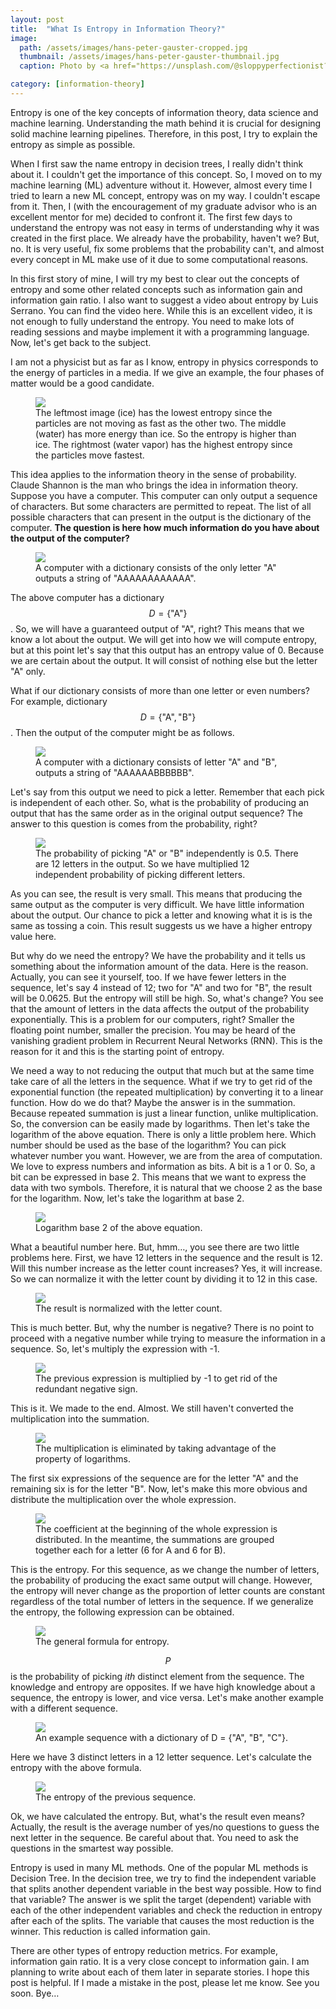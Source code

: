 ```yaml
---
layout: post
title:  "What Is Entropy in Information Theory?"
image:
  path: /assets/images/hans-peter-gauster-cropped.jpg
  thumbnail: /assets/images/hans-peter-gauster-thumbnail.jpg
  caption: Photo by <a href="https://unsplash.com/@sloppyperfectionist?utm_source=unsplash&utm_medium=referral&utm_content=creditCopyText">Hans-Peter Gauster</a> on <a href="https://unsplash.com/s/photos/chaos?utm_source=unsplash&utm_medium=referral&utm_content=creditCopyText">Unsplash</a>

category: [information-theory]
---
```


Entropy is one of the key concepts of information theory, data science and
machine learning. Understanding the math behind it is crucial for designing
solid machine learning pipelines. Therefore, in this post, I try to explain the
entropy as simple as possible.

When I first saw the name entropy in decision trees, I really didn't think about
it. I couldn't get the importance of this concept. So, I moved on to my machine
learning (ML) adventure without it. However, almost every time I tried to learn
a new ML concept, entropy was on my way. I couldn't escape from it. Then, I
(with the encouragement of my graduate advisor who is an excellent mentor for
me) decided to confront it. The first few days to understand the entropy was not
easy in terms of understanding why it was created in the first place. We already
have the probability, haven't we? But, no. It is very useful, fix some problems
that the probability can't, and almost every concept in ML make use of it due to
some computational reasons.

In this first story of mine, I will try my best to clear out the concepts of
entropy and some other related concepts such as information gain and information
gain ratio. I also want to suggest a video about entropy by Luis Serrano. You
can find the video here. While this is an excellent video, it is not enough to
fully understand the entropy. You need to make lots of reading sessions and
maybe implement it with a programming language. Now, let's get back to the
subject.

I am not a physicist but as far as I know, entropy in physics corresponds to the
energy of particles in a media. If we give an example, the four phases of matter
would be a good candidate.

<figure class="align-center">
  <img src="{{ '/assets/images/entropy-physics.png' | absolute_url }}">
  <figcaption>
    The leftmost image (ice) has the lowest entropy since the particles are not
    moving as fast as the other two. The middle (water) has more energy than
    ice. So the entropy is higher than ice. The rightmost (water vapor) has the
    highest entropy since the particles move fastest.
  </figcaption>
</figure>

This idea applies to the information theory in the sense of probability. Claude
Shannon is the man who brings the idea in information theory. Suppose you have a
computer. This computer can only output a sequence of characters. But some
characters are permitted to repeat. The list of all possible characters that can
present in the output is the dictionary of the computer. **The question is here
how much information do you have about the output of the computer?**

<figure class="align-center">
  <img src="{{ '/assets/images/computer-w-single-output.png' | absolute_url }}">
  <figcaption>
    A computer with a dictionary consists of the only letter "A" outputs a
    string of "AAAAAAAAAAAA".
  </figcaption>
</figure>

The above computer has a dictionary $$D = \{ \text{"A"} \}$$. So, we will have a
guaranteed output of "A", right? This means that we know a lot about the output.
We will get into how we will compute entropy, but at this point let's say that
this output has an entropy value of 0. Because we are certain about the output.
It will consist of nothing else but the letter "A" only.

What if our dictionary consists of more than one letter or even numbers? For
example, dictionary $$D = \{ \text{"A"}, \text{"B"} \}$$. Then the output of the
computer might be as follows.

<figure class="align-center">
  <img src="{{ '/assets/images/computer-w-two-output.png' | absolute_url }}">
  <figcaption>
    A computer with a dictionary consists of letter "A" and "B", outputs a
    string of "AAAAAABBBBBB".
  </figcaption>
</figure>

Let's say from this output we need to pick a letter. Remember that each pick is
independent of each other. So, what is the probability of producing an output
that has the same order as in the original output sequence? The answer to this
question is comes from the probability, right?

<figure class="align-center">
  <img src="{{ '/assets/images/equation1.png' | absolute_url }}">
  <figcaption>
    The probability of picking "A" or "B" independently is 0.5. There are 12
    letters in the output. So we have multiplied 12 independent probability of
    picking different letters.
  </figcaption>
</figure>

As you can see, the result is very small. This means that producing the same
output as the computer is very difficult. We have little information about the
output. Our chance to pick a letter and knowing what it is is the same as
tossing a coin. This result suggests us we have a higher entropy value here.

But why do we need the entropy? We have the probability and it tells us
something about the information amount of the data. Here is the reason.
Actually, you can see it yourself, too. If we have fewer letters in the
sequence, let's say 4 instead of 12; two for "A" and two for "B", the result
will be 0.0625. But the entropy will still be high. So, what's change? You see
that the amount of letters in the data affects the output of the probability
exponentially. This is a problem for our computers, right? Smaller the floating
point number, smaller the precision. You may be heard of the vanishing gradient
problem in Recurrent Neural Networks (RNN). This is the reason for it and this
is the starting point of entropy.

We need a way to not reducing the output that much but at the same time take
care of all the letters in the sequence. What if we try to get rid of the
exponential function (the repeated multiplication) by converting it to a linear
function. How do we do that? Maybe the answer is in the summation. Because
repeated summation is just a linear function, unlike multiplication. So, the
conversion can be easily made by logarithms. Then let's take the logarithm of
the above equation. There is only a little problem here. Which number should be
used as the base of the logarithm? You can pick whatever number you want.
However, we are from the area of computation. We love to express numbers and
information as bits. A bit is a 1 or 0. So, a bit can be expressed in base 2.
This means that we want to express the data with two symbols. Therefore, it is
natural that we choose 2 as the base for the logarithm. Now, let's take the
logarithm at base 2.

<figure class="align-center">
  <img src="{{ '/assets/images/equation2.png' | absolute_url }}">
  <figcaption>
    Logarithm base 2 of the above equation.
  </figcaption>
</figure>

What a beautiful number here. But, hmm…, you see there are two little problems
here. First, we have 12 letters in the sequence and the result is 12. Will this
number increase as the letter count increases? Yes, it will increase. So we can
normalize it with the letter count by dividing it to 12 in this case.

<figure class="align-center">
  <img src="{{ '/assets/images/equation3.png' | absolute_url }}">
  <figcaption>
    The result is normalized with the letter count.
  </figcaption>
</figure>

This is much better. But, why the number is negative? There is no point to
proceed with a negative number while trying to measure the information in a
sequence. So, let's multiply the expression with -1.

<figure class="align-center">
  <img src="{{ '/assets/images/equation4.png' | absolute_url }}">
  <figcaption>
    The previous expression is multiplied by -1 to get rid of the redundant
    negative sign.
  </figcaption>
</figure>

This is it. We made to the end. Almost. We still haven't converted the
multiplication into the summation.

<figure class="align-center">
  <img src="{{ '/assets/images/equation5.png' | absolute_url }}">
  <figcaption>
    The multiplication is eliminated by taking advantage of the property of
    logarithms.
  </figcaption>
</figure>

The first six expressions of the sequence are for the letter "A" and the
remaining six is for the letter "B". Now, let's make this more obvious and
distribute the multiplication over the whole expression.

<figure class="align-center">
  <img src="{{ '/assets/images/equation6.png' | absolute_url }}">
  <figcaption>
    The coefficient at the beginning of the whole expression is distributed. In
    the meantime, the summations are grouped together each for a letter (6 for A
    and 6 for B).
  </figcaption>
</figure>

This is the entropy. For this sequence, as we change the number of letters, the
probability of producing the exact same output will change. However, the entropy
will never change as the proportion of letter counts are constant regardless of
the total number of letters in the sequence. If we generalize the entropy, the
following expression can be obtained.

<figure class="align-center">
  <img src="{{ '/assets/images/equation7.png' | absolute_url }}">
  <figcaption>
    The general formula for entropy.
  </figcaption>
</figure>

$$P$$ is the probability of picking *ith* distinct element from the sequence.
The knowledge and entropy are opposites. If we have high knowledge about a
sequence, the entropy is lower, and vice versa. Let's make another example with
a different sequence.

<figure class="align-center">
  <img src="{{ '/assets/images/computer-w-three-output.png' | absolute_url }}">
  <figcaption>
    An example sequence with a dictionary of D = {"A", "B", "C"}.
  </figcaption>
</figure>

Here we have 3 distinct letters in a 12 letter sequence. Let's calculate the
entropy with the above formula.

<figure class="align-center">
  <img src="{{ '/assets/images/equation8.png' | absolute_url }}">
  <figcaption>
    The entropy of the previous sequence.
  </figcaption>
</figure>

Ok, we have calculated the entropy. But, what's the result even means? Actually,
the result is the average number of yes/no questions to guess the next letter in
the sequence. Be careful about that. You need to ask the questions in the
smartest way possible.

Entropy is used in many ML methods. One of the popular ML methods is Decision
Tree. In the decision tree, we try to find the independent variable that splits
another dependent variable in the best way possible. How to find that variable?
The answer is we split the target (dependent) variable with each of the other
independent variables and check the reduction in entropy after each of the
splits. The variable that causes the most reduction is the winner. This
reduction is called information gain.

There are other types of entropy reduction metrics. For example, information
gain ratio. It is a very close concept to information gain. I am planning to
write about each of them later in separate stories. I hope this post is helpful.
If I made a mistake in the post, please let me know. See you soon. Bye…

